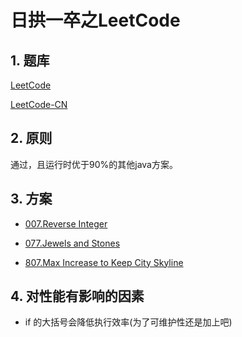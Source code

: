 # 日拱一卒之LeetCode



## 1. 题库
[LeetCode](https://leetcode.com/problemset/all/)

[LeetCode-CN](https://leetcode-cn.com/problemset/all/)

## 2. 原则
通过，且运行时优于90%的其他java方案。

## 3. 方案

* [007.Reverse Integer](src/me/rainking/ReverseInteger.java)

* [077.Jewels and Stones](src/me/rainking/JewelsAndStones.java)

* [807.Max Increase to Keep City Skyline](src/me/rainking/MaxIncreaseToKeepCitySkyline.java)

## 4. 对性能有影响的因素

* if 的大括号会降低执行效率(为了可维护性还是加上吧)